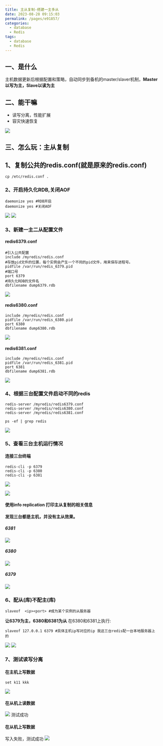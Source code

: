 ```yaml
---
title: 主从复制-搭建一主多从
date: 2023-08-28 09:15:03
permalink: /pages/e91857/
categories:
  - database
  - Redis
tags:
  - database
  - Redis
---
```

## 一、是什么
主机数据更新后根据配置和策略，自动同步到备机的master/slaver机制，**Master以写为主，Slave以读为主**
## 二、能干嘛

-   读写分离，性能扩展
-   容灾快速恢复

![](https://raw.gitmirror.com/KwFruit/basic-picture-service/note-v1.0.0/img/202308280934080.png)
## 三、怎么玩：主从复制
## 1、复制公共的redis.conf(就是原来的redis.conf)
```shell
cp /etc/redis.conf .
```
### 2、开启持久化RDB,关闭AOF
```shell
daemonize yes #RDB开启
daemonize yes #关闭AOF
```
![](https://raw.gitmirror.com/KwFruit/basic-picture-service/note-v1.0.0/img/202308280953573.png)
![](https://raw.gitmirror.com/KwFruit/basic-picture-service/note-v1.0.0/img/202308280954572.png)
### 3、新建一主二从配置文件
#### redis6379.conf
```shell
#引入公共配置
include /myredis/redis.conf    
#存放pid文件的位置，每个实例会产生一个不同的pid文件，用来保存进程号。
pidfile /var/run/redis_6379.pid 
#端口号
port 6379                      
#持久化RDB的文件名
dbfilename dump6379.rdb      
```
![](https://raw.gitmirror.com/KwFruit/basic-picture-service/note-v1.0.0/img/202308280954764.png)
#### redis6380.conf
```shell
include /myredis/redis.conf     
pidfile /var/run/redis_6380.pid  
port 6380                     
dbfilename dump6380.rdb               
```
![](https://raw.gitmirror.com/KwFruit/basic-picture-service/note-v1.0.0/img/202308280955204.png)
#### redis6381.conf
```shell
include /myredis/redis.conf     
pidfile /var/run/redis_6381.pid  
port 6381                      
dbfilename dump6381.rdb         
```
![](https://raw.gitmirror.com/KwFruit/basic-picture-service/note-v1.0.0/img/202308280955742.png)
### 4、根据三台配置文件启动不同的redis
```shell
redis-server /myredis/redis6379.conf
redis-server /myredis/redis6380.conf
redis-server /myredis/redis6381.conf
```
```shell
ps -ef | grep redis   
```
![](https://raw.gitmirror.com/KwFruit/basic-picture-service/note-v1.0.0/img/202308280955164.png)
### 5、查看三台主机运行情况
#### 连接三台终端
```shell
redis-cli -p 6379
redis-cli -p 6380
redis-cli -p 6381
```
![](https://raw.gitmirror.com/KwFruit/basic-picture-service/note-v1.0.0/img/202308280956908.png)

![](https://raw.gitmirror.com/KwFruit/basic-picture-service/note-v1.0.0/img/202308280957526.png)

#### 使用info replication 打印主从复制的相关信息
**发现三台都是主机，并没有主从效果。**
##### 6381
![](https://raw.gitmirror.com/KwFruit/basic-picture-service/note-v1.0.0/img/202308280957742.png)
##### 6380
![](https://raw.gitmirror.com/KwFruit/basic-picture-service/note-v1.0.0/img/202308280957725.png)
##### 6379
![](https://raw.gitmirror.com/KwFruit/basic-picture-service/note-v1.0.0/img/202308280958569.png)
### 6、配从(库)不配主(库)
```shell
slaveof  <ip><port> #成为某个实例的从服务器
```
**让6379为主，6380和6381为从**
在6380和6381上执行: 

```shell
slaveof 127.0.0.1 6379 #具体主机ip写对应的ip 我这三台redis配一台本地服务器上的
```
![](https://raw.gitmirror.com/KwFruit/basic-picture-service/note-v1.0.0/img/202308280958438.png)
![](https://raw.gitmirror.com/KwFruit/basic-picture-service/note-v1.0.0/img/202308280958054.png)

### 7、测试读写分离
#### 在主机上写数据
```shell
set k11 kkk
```
![](https://raw.gitmirror.com/KwFruit/basic-picture-service/note-v1.0.0/img/202308280959068.png)
#### 在从机上读数据
![](https://raw.gitmirror.com/KwFruit/basic-picture-service/note-v1.0.0/img/202308280959950.png)
测试成功

#### 在从机上写数据
写入失败，测试成功
![](https://raw.gitmirror.com/KwFruit/basic-picture-service/note-v1.0.0/img/202308281000136.png)
